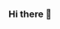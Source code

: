 ### Hi there 👋

<!--
**smcuartas/smcuartas** is a ✨ _special_ ✨ repository because its `README.md` (this file) appears on your GitHub profile.

![alt text](./Linkedin.jpg)

Here are some ideas to get you started:

- 🔭 I’m currently working on ...
- 🌱 I’m currently learning ...
- 👯 I’m looking to collaborate on ...
- 🤔 I’m looking for help with ...
- 💬 Ask me about ...
- 📫 How to reach me: ...
- 😄 Pronouns: ...
- ⚡ Fun fact: ...
-->
